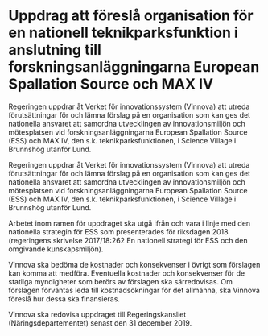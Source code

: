 # Uppdrag att föreslå organisation för en nationell teknikparksfunktion i anslutning till forskningsanläggningarna European Spallation Source och MAX IV

Regeringen uppdrar åt Verket för innovationssystem (Vinnova) att utreda förutsättningar för och lämna förslag på en organisation som kan ges det nationella ansvaret att samordna utvecklingen av innovationsmiljön och mötesplatsen vid forskningsanläggningarna European Spallation Source (ESS) och MAX IV, den s.k. teknikparksfunktionen, i Science Village i Brunnshög utanför Lund.

Regeringen uppdrar åt Verket för innovationssystem (Vinnova) att utreda förutsättningar för och lämna förslag på en organisation som kan ges det nationella ansvaret att samordna utvecklingen av innovationsmiljön och mötesplatsen vid forskningsanläggningarna European Spallation Source (ESS) och MAX IV, den s.k. teknikparksfunktionen, i Science Village i Brunnshög utanför Lund.

Arbetet inom ramen för uppdraget ska utgå ifrån och vara i linje med den nationella strategin för ESS som presenterades för riksdagen 2018 (regeringens skrivelse 2017/18:262 En nationell strategi för ESS och den omgivande kunskapsmiljön).

Vinnova ska bedöma de kostnader och konsekvenser i övrigt som förslagen kan komma att medföra. Eventuella kostnader och konsekvenser för de statliga myndigheter som berörs av förslagen ska särredovisas. Om förslagen förväntas leda till kostnadsökningar för det allmänna, ska Vinnova föreslå hur dessa ska finansieras.

Vinnova ska redovisa uppdraget till Regeringskansliet (Näringsdepartementet) senast den 31 december 2019.
